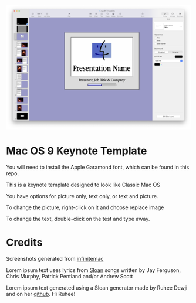 ![image](./SampleImage.png)

# Mac OS 9 Keynote Template

You will need to install the Apple Garamond font, which can be found in this repo.

This is a keynote template designed to look like Classic Mac OS

You have options for picture only, text only, or text and picture.

To change the picture, right-click on it and choose replace image

To change the text, double-click on the test and type away.

# Credits

Screenshots generated from [infinitemac](https://infinitemac.org)

Lorem ipsum text uses lyrics from [Sloan](https://sloanmusic.com) songs written by Jay Ferguson, Chris Murphy, Patrick Pentland and/or Andrew Scott

Lorem ipsum text generated using a Sloan generator made by Ruhee Dewji and on her [github](https://www.github.com/ruhee). Hi Ruhee!
